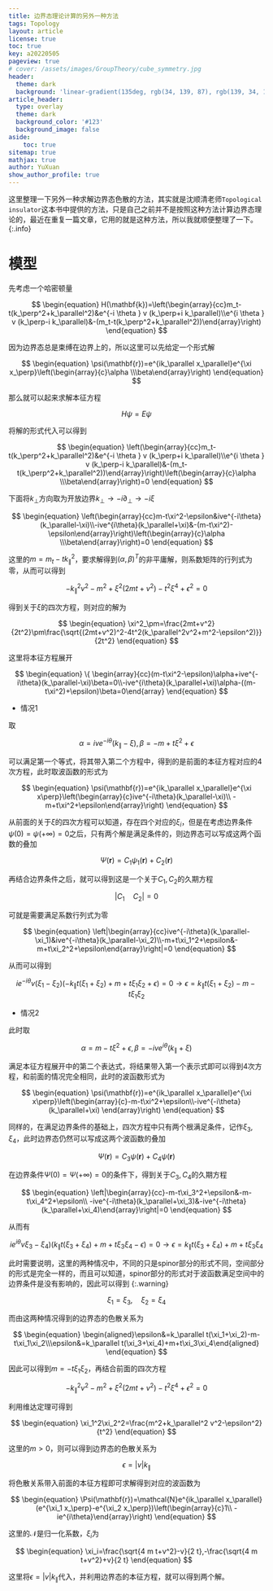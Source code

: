 ```yaml
---
title: 边界态理论计算的另外一种方法
tags: Topology 
layout: article
license: true
toc: true
key: a20220505
pageview: true
# cover: /assets/images/GroupTheory/cube_symmetry.jpg
header:
  theme: dark
  background: 'linear-gradient(135deg, rgb(34, 139, 87), rgb(139, 34, 139))'
article_header:
  type: overlay
  theme: dark
  background_color: '#123'
  background_image: false
aside:
    toc: true
sitemap: true
mathjax: true
author: YuXuan
show_author_profile: true
---
```

这里整理一下另外一种求解边界态色散的方法，其实就是沈顺清老师`Topological insulator`这本书中提供的方法，只是自己之前并不是按照这种方法计算边界态理论的，最近在重复一篇文章，它用的就是这种方法，所以我就顺便整理了一下。
{:.info}
<!--more-->
# 模型
先考虑一个哈密顿量

$$
\begin{equation}
H(\mathbf{k})=\left(\begin{array}{cc}m_t-t(k_\perp^2+k_\parallel^2)&e^{-i \theta } v (k_\perp+i k_\parallel)\\e^{i \theta } v (k_\perp-i k_\parallel)&-(m_t-t(k_\perp^2+k_\parallel^2))\end{array}\right)
\end{equation}
$$

因为边界态总是束缚在边界上的，所以这里可以先给定一个形式解

$$
\begin{equation}
\psi(\mathbf{r})=e^{ik_\parallel x_\parallel}e^{\xi x_\perp}\left(\begin{array}{c}\alpha \\\beta\end{array}\right)
\end{equation}
$$

那么就可以起来求解本征方程

$$
H\psi=E\psi
$$

将解的形式代入可以得到

$$
\begin{equation}
\left(\begin{array}{cc}m_t-t(k_\perp^2+k_\parallel^2)&e^{-i \theta } v (k_\perp+i k_\parallel)\\e^{i \theta } v (k_\perp-i k_\parallel)&-(m_t-t(k_\perp^2+k_\parallel^2))\end{array}\right)\left(\begin{array}{c}\alpha \\\beta\end{array}\right)=0
\end{equation}
$$

下面将$k_\perp$方向取为开放边界$k_\perp\rightarrow-i\partial_\perp\rightarrow-i\xi$

$$
\begin{equation}
\left(\begin{array}{cc}m-t\xi^2-\epsilon&ive^{-i\theta}(k_\parallel-\xi)\\-ive^{i\theta}(k_\parallel+\xi)&-(m-t\xi^2)-\epsilon\end{array}\right)\left(\begin{array}{c}\alpha \\\beta\end{array}\right)=0
\end{equation}
$$

这里的$m=m_t-tk_\parallel^2$，要求解得到$(\alpha,\beta)^T$的非平庸解，则系数矩阵的行列式为零，从而可以得到

$$
\begin{equation}
-k_\parallel^2 v^2-m^2+\xi^2 \left(2 m t+v^2\right)-t^2 \xi^4+\epsilon ^2=0
\end{equation}
$$

得到关于$\xi$的四次方程，则对应的解为

$$
\begin{equation}
\xi^2_\pm=\frac{2mt+v^2}{2t^2}\pm\frac{\sqrt{(2mt+v^2)^2-4t^2(k_\parallel^2v^2+m^2-\epsilon^2)}}{2t^2}
\end{equation}
$$

这里将本征方程展开

$$
\begin{equation}
\{ \begin{array}{cc}(m-t\xi^2-\epsilon)\alpha+ive^{-i\theta}(k_\parallel-\xi)\beta=0\\-ive^{i\theta}(k_\parallel+\xi)\alpha-((m-t\xi^2)+\epsilon)\beta=0\end{array} 
\end{equation}
$$

- 情况1

取

$$\alpha=ive^{-i\theta}(k_\parallel-\xi),\beta=-m+t\xi^2+\epsilon$$

可以满足第一个等式，将其带入第二个方程中，得到的是前面的本征方程对应的4次方程，此时取波函数的形式为

$$
\begin{equation}
\psi(\mathbf{r})=e^{ik_\parallel x_\parallel}e^{\xi x\perp}\left(\begin{array}{c}ive^{-i\theta}(k_\parallel-\xi)\\ -m+t\xi^2+\epsilon\end{array}\right)
\end{equation}
$$

从前面的关于$\xi$的四次方程可以知道，存在四个对应的$\xi_i$，但是在考虑边界条件$\psi(0)=\psi(+\infty)=0$之后，只有两个解是满足条件的，则边界态可以写成这两个函数的叠加

$$
\begin{equation}
\Psi(\mathbf{r})=C_1\psi_1(\mathbf{r})+C_2(\mathbf{r})
\end{equation}
$$

再结合边界条件之后，就可以得到这是一个关于$C_1,C_2$的久期方程

$$
\rvert C_1\quad C_2\rvert=0
$$

可就是需要满足系数行列式为零

$$
\begin{equation}
\left|\begin{array}{cc}ive^{-i\theta}(k_\parallel-\xi_1)&ive^{-i\theta}(k_\parallel-\xi_2)\\-m+t\xi_1^2+\epsilon&-m+t\xi_2^2+\epsilon\end{array}\right|=0
\end{equation}
$$

从而可以得到

$$
\begin{equation}
i e^{-i \theta } v (\xi_1-\xi_2) (-k_\parallel t (\xi_1+\xi_2)+m+t \xi_1 \xi_2+\epsilon )=0\rightarrow\epsilon=k_\parallel t(\xi_1+\xi_2)-m-t\xi_1\xi_2
\end{equation}
$$

- 情况2

此时取

$$\alpha=m-t\xi^2+\epsilon,\beta=-ive^{i\theta}(k_\parallel+\xi)$$

满足本征方程展开中的第二个表达式，将结果带入第一个表示式即可以得到4次方程，和前面的情况完全相同，此时的波函数形式为

$$
\begin{equation}
\psi(\mathbf{r})=e^{ik_\parallel x_\parallel}e^{\xi x\perp}\left(\begin{array}{c}-m-t\xi^2+\epsilon\\-ive^{-i\theta}(k_\parallel+\xi) \end{array}\right)
\end{equation}
$$

同样的，在满足边界条件的基础上，四次方程中只有两个根满足条件，记作$\xi_3,\xi_4$，此时边界态仍然可以写成这两个波函数的叠加

$$
\begin{equation}
\Psi(\mathbf{r})=C_3\psi(\mathbf{r})+C_4\psi(\mathbf{r})
\end{equation}
$$

在边界条件$\Psi(0)=\Psi(+\infty)=0$的条件下，得到关于$C_3,C_4$的久期方程

$$
\begin{equation}
\left|\begin{array}{cc}-m-t\xi_3^2+\epsilon&-m-t\xi_4^2+\epsilon\\ -ive^{-i\theta}(k_\parallel+\xi_3)&-ive^{-i\theta}(k_\parallel+\xi_4)\end{array}\right|=0
\end{equation}
$$

从而有

$$
\begin{equation}
i e^{i \theta } v \xi_3-\xi_4) (k_\parallel t (\xi_3+\xi_4)+m+t \xi_3 \xi_4-\epsilon )=0\rightarrow\epsilon=k_\parallel t(\xi_3+\xi_4)+m+t\xi_3\xi_4
\end{equation}
$$

此时需要说明，这里的两种情况中，不同的只是spinor部分的形式不同，空间部分的形式是完全一样的，而且可以知道，spinor部分的形式对于波函数满足空间中的边界条件是没有影响的，因此可以得到
{:.warning}

$$
\begin{equation}
\xi_1=\xi_3,\quad\xi_2=\xi_4
\end{equation}
$$

而由这两种情况得到的边界态的色散关系为

$$
\begin{equation}
\begin{aligned}\epsilon&=k_\parallel t(\xi_1+\xi_2)-m-t\xi_1\xi_2\\\epsilon&=k_\parallel t(\xi_3+\xi_4)+m+t\xi_3\xi_4\end{aligned}
\end{equation}
$$

因此可以得到$m=-t\xi_1\xi_2$，再结合前面的四次方程

$$
\begin{equation}
	-k_\parallel^2 v^2-m^2+\xi^2 \left(2 m t+v^2\right)-t^2 \xi^4+\epsilon ^2=0
\end{equation}
$$

利用维达定理可得到

$$
\begin{equation}
\xi_1^2\xi_2^2=\frac{m^2+k_\parallel^2 v^2-\epsilon^2}{t^2}
\end{equation}
$$

这里的$m>0$，则可以得到边界态的色散关系为

$$
\begin{equation}
\epsilon=\rvert v\rvert k_\parallel
\end{equation}
$$

将色散关系带入前面的本征方程即可求解得到对应的波函数为

$$
\begin{equation}
\Psi(\mathbf{r})=\mathcal{N}e^{ik_\parallel x_\parallel}(e^{\xi_1 x_\perp}-e^{\xi_2 x_\perp})\left(\begin{array}{c}1\\ -ie^{i\theta}\end{array}\right)
\end{equation}
$$

这里的$\mathcal{N}$是归一化系数，$\xi_i$为

$$
\begin{equation}
\xi_i=\frac{\sqrt{4 m t+v^2}-v}{2 t},-\frac{\sqrt{4 m t+v^2}+v}{2 t}
\end{equation}
$$

这里将$\epsilon=\rvert v\rvert k_\parallel$代入，并利用边界态的本征方程，就可以得到两个解。
